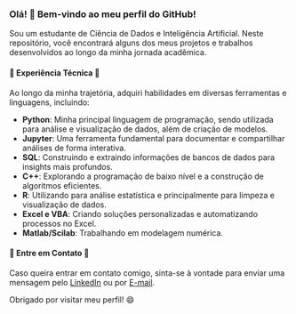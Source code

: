 ### Olá! 👋 Bem-vindo ao meu perfil do GitHub!

Sou um estudante de Ciência de Dados e Inteligência Artificial. Neste repositório, você encontrará alguns dos meus projetos e trabalhos desenvolvidos ao longo da minha jornada acadêmica.

#### 🌟 Experiência Técnica 🌟

Ao longo da minha trajetória, adquiri habilidades em diversas ferramentas e linguagens, incluindo:

- **Python**: Minha principal linguagem de programação, sendo utilizada para análise e visualização de dados, além de criação de modelos.
- **Jupyter**: Uma ferramenta fundamental para documentar e compartilhar análises de forma interativa.
- **SQL**: Construindo e extraindo informações de bancos de dados para insights mais profundos.
- **C++**: Explorando a programação de baixo nível e a construção de algoritmos eficientes.
- **R**: Utilizando para análise estatística e principalmente para limpeza e visualização de dados.
- **Excel e VBA**: Criando soluções personalizadas e automatizando processos no Excel.
- **Matlab/Scilab**: Trabalhando em modelagem numérica.


#### 🔗 Entre em Contato 🔗

Caso queira entrar em contato comigo, sinta-se à vontade para enviar uma mensagem pelo <a href="https://www.linkedin.com/in/lavínia-silva-dias-66821b283">LinkedIn</a>  ou por <a href = "mailto:Lavinia.sdias@outlook.com">E-mail</a>.
 
Obrigado por visitar meu perfil! 😄

<!--
**LaviniaSD/LaviniaSD** is a ✨ _special_ ✨ repository because its `README.md` (this file) appears on your GitHub profile.

Here are some ideas to get you started:

- 🔭 I’m currently working on ...
- 🌱 I’m currently learning ...
- 👯 I’m looking to collaborate on ...
- 🤔 I’m looking for help with ...
- 💬 Ask me about ...
- 📫 How to reach me: ...
- 😄 Pronouns: ...
- ⚡ Fun fact: ...
-->

